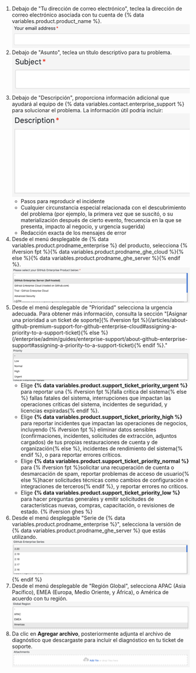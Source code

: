1. Debajo de "Tu dirección de correo electrónico", teclea la dirección de correo electrónico asociada con tu cuenta de {% data variables.product.product_name %}. ![Campo Tu dirección de correo electrónico](/assets/images/enterprise/support/support-ticket-email-address-field.png)
1. Debajo de "Asunto", teclea un título descriptivo para tu problema. ![Campo de asuto](/assets/images/enterprise/support/support-ticket-subject-field.png)
1. Debajo de "Descripción", proporciona información adicional que ayudará al equipo de {% data variables.contact.enterprise_support %} para solucionar el problema. La información útil podría incluir: ![Campo Descripción](/assets/images/enterprise/support/support-ticket-description-field.png)
    - Pasos para reproducir el incidente
    - Cualquier circunstancia especial relacionada con el descubrimiento del problema (por ejemplo, la primera vez que se suscitó, o su materialización después de cierto evento, frecuencia en la que se presenta, impacto al negocio, y urgencia sugerida)
    - Redacción exacta de los mensajes de error
1. Desde el menú desplegable de {% data variables.product.prodname_enterprise %} del producto, selecciona {% ifversion fpt %}{% data variables.product.prodname_ghe_cloud %}{% else %}{% data variables.product.prodname_ghe_server %}{% endif %}. ![Menú desplegable Prioridad](/assets/images/enterprise/support/support-ticket-ghe-product.png)
1. Desde el menú desplegable de "Prioridad" selecciona la urgencia adecuada. Para obtener más información, consulta la sección "[Asignar una prioridad a un ticket de soporte]{% ifversion fpt %}(/articles/about-github-premium-support-for-github-enterprise-cloud#assigning-a-priority-to-a-support-ticket){% else %}(/enterprise/admin/guides/enterprise-support/about-github-enterprise-support#assigning-a-priority-to-a-support-ticket){% endif %}." ![Menú desplegable Prioridad](/assets/images/enterprise/support/support-ticket-priority.png)
    - Elige **{% data variables.product.support_ticket_priority_urgent %}** para reportar una {% ifversion fpt %}falla crítica del sistema{% else %} fallas fatales del sistema, interrupciones que impactan las operaciones críticas del sistema, incidentes de seguridad, y licencias expiradas{% endif %}.
    - Elige **{% data variables.product.support_ticket_priority_high %}** para reportar incidentes que impactan las operaciones de negocios, incluyendo {% ifversion fpt %} eliminar datos sensibles (confirmaciones, incidentes, solicitudes de extracción, adjuntos cargados) de tus propias restauraciones de cuenta y de organización{% else %}, incidentes de rendimiento del sistema{% endif %}, o para reportar errores críticos.
    - Elige **{% data variables.product.support_ticket_priority_normal %}** para {% ifversion fpt %}solicitar una recuperación de cuenta o desmarcación de spam, reportar problemas de acceso de usuario{% else %}hacer solicitudes técnicas como cambios de configuración e integraciones de terceros{% endif %}, y reportar errores no críticos.
    - Elige **{% data variables.product.support_ticket_priority_low %}** para hacer preguntas generales y emitir solicitudes de características nuevas, compras, capacitación, o revisiones de estado. {% ifversion ghes %}
1. Desde el
menú desplegable "Serie de {% data variables.product.prodname_enterprise %}", selecciona la versión de {% data variables.product.prodname_ghe_server %} que estás utilizando.
  ![{% data variables.product.prodname_enterprise %} Menú desplegable de series](/assets/images/enterprise/support/support-ticket-ghes-series.png)
{% endif %}
1. Desde el menú desplegable de "Región Global", selecciona APAC (Asia Pacífico), EMEA (Europa, Medio Oriente, y África), o América de acuerdo con tu región. ![Menú desplegable Región global](/assets/images/enterprise/support/support-ticket-global-region.png)
1. Da clic en **Agregar archivo**, posteriormente adjunta el archivo de diagnóstico que descargaste para incluir el diagnóstico en tu ticket de soporte. ![Añadir botón de archivo](/assets/images/enterprise/support/support-ticket-add-file.png)
